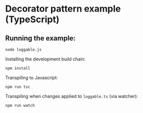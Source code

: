 # Decorator pattern example (TypeScript)

## Running the example:
```
node loggable.js
```

Installing the development build chain:
```
npm install
```

Transpiling to Javascript:
```
npm run tsc
```

Transpiling when changes applied to `loggable.ts` (via watcher): 

```npm run watch```